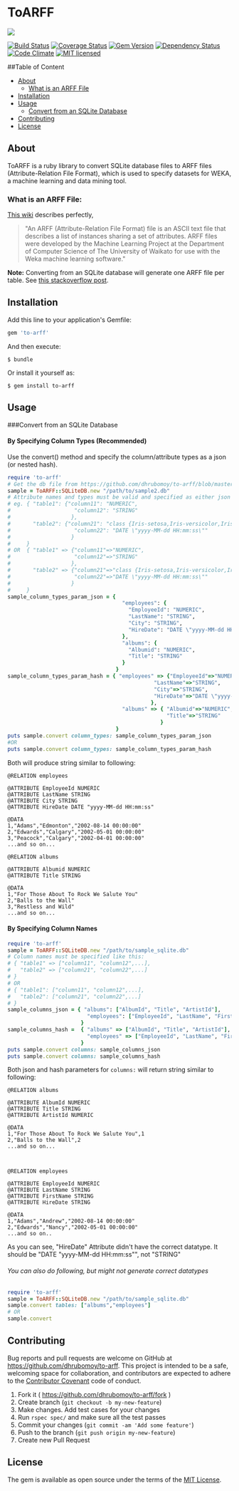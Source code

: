 # ToARFF
![](http://ruby-gem-downloads-badge.herokuapp.com/to-arff?style=social&link=https://rubygems.org/gems/to-arff&link=https://rubygems.org/gems/to-arff&type=total)

[![Build Status](https://travis-ci.org/dhrubomoy/to-arff.svg?branch=master)](https://travis-ci.org/dhrubomoy/to-arff)
[![Coverage Status](https://coveralls.io/repos/github/dhrubomoy/to-arff/badge.svg)](https://coveralls.io/github/dhrubomoy/to-arff)
[![Gem Version](https://badge.fury.io/rb/to-arff.svg)](https://badge.fury.io/rb/to-arff)
[![Dependency Status](https://gemnasium.com/badges/github.com/dhrubomoy/to-arff.svg)](https://gemnasium.com/github.com/dhrubomoy/to-arff)
[![Code Climate](https://codeclimate.com/github/dhrubomoy/to-arff/badges/gpa.svg)](https://codeclimate.com/github/dhrubomoy/to-arff)
[![MIT licensed](https://img.shields.io/badge/license-MIT-blue.svg)](https://github.com/dhrubomoy/to-arff/blob/master/LICENSE.txt)

##Table of Content
- [About](#about)
  - [What is an ARFF File](#what-is-an-arff-file)
- [Installation](#installation)
- [Usage](#usage)
  - [Convert from an SQLite Database](#convert-from-an-sqlite-database)
- [Contributing](#contributing)
- [License](#license)

## About
ToARFF is a ruby library to convert SQLite database files to ARFF files (Attribute-Relation File Format), which is used to specify datasets for WEKA, a machine learning and data mining tool.

### What is an ARFF File: 
[This wiki](http://weka.wikispaces.com/ARFF+%28book+version%29 ) describes perfectly,
> "An ARFF (Attribute-Relation File Format) file is an ASCII text file that describes a list of instances sharing a set of attributes. ARFF files were developed by the Machine Learning Project at the Department of Computer Science of The University of Waikato for use with the Weka machine learning software."

**Note:** Converting from an SQLite database will generate one ARFF file per table. See [this stackoverflow post](http://stackoverflow.com/questions/37009995/weka-machine-learning-arff-file-multiple-relations).

## Installation

Add this line to your application's Gemfile:

```ruby
gem 'to-arff'
```

And then execute:

    $ bundle

Or install it yourself as:

    $ gem install to-arff

## Usage

###Convert from an SQLite Database
#### By Specifying Column Types (Recommended)
Use the convert() method and specify the column/attribute types as a json (or nested hash).
```ruby
require 'to-arff'
# Get the db file from https://github.com/dhrubomoy/to-arff/blob/master/spec/sample_db_files/sample2.db
sample = ToARFF::SQLiteDB.new "/path/to/sample2.db"
# Attribute names and types must be valid and specified as either json or nested hash
# eg. { "table1": {"column11": "NUMERIC",
#                    "column12": "STRING"
#                   },
#       "table2": {"column21": "class {Iris-setosa,Iris-versicolor,Iris-virginica}",
#                    "column22": "DATE \"yyyy-MM-dd HH:mm:ss\""
#                   }
#     }
# OR  { "table1" => {"column11"=>"NUMERIC",
#                    "column12"=>"STRING"
#                   },
#       "table2" => {"column21"=>"class {Iris-setosa,Iris-versicolor,Iris-virginica}",
#                    "column22"=>"DATE \"yyyy-MM-dd HH:mm:ss\""
#                   }
#     }
sample_column_types_param_json = {
                                    "employees": {
                                      "EmployeeId": "NUMERIC",
                                      "LastName": "STRING",
                                      "City": "STRING",
                                      "HireDate": "DATE \"yyyy-MM-dd HH:mm:ss\""
                                    },
                                    "albums": {
                                      "Albumid": "NUMERIC",
                                      "Title": "STRING"
                                    }
                                  }
sample_column_types_param_hash = { "employees" => {"EmployeeId"=>"NUMERIC",
                                              "LastName"=>"STRING",
                                              "City"=>"STRING",
                                              "HireDate"=>"DATE \"yyyy-MM-dd HH:mm:ss\""
                                             },
                                    "albums" => { "Albumid"=>"NUMERIC",
                                                  "Title"=>"STRING"
                                                }
                                  }
puts sample.convert column_types: sample_column_types_param_json
#OR
puts sample.convert column_types: sample_column_types_param_hash
```
Both will produce string similar to following:
```
@RELATION employees

@ATTRIBUTE EmployeeId NUMERIC
@ATTRIBUTE LastName STRING
@ATTRIBUTE City STRING
@ATTRIBUTE HireDate DATE "yyyy-MM-dd HH:mm:ss"

@DATA
1,"Adams","Edmonton","2002-08-14 00:00:00"
2,"Edwards","Calgary","2002-05-01 00:00:00"
3,"Peacock","Calgary","2002-04-01 00:00:00"
...and so on...

@RELATION albums

@ATTRIBUTE Albumid NUMERIC
@ATTRIBUTE Title STRING

@DATA
1,"For Those About To Rock We Salute You"
2,"Balls to the Wall"
3,"Restless and Wild"
...and so on...
```

#### By Specifying Column Names
```ruby
require 'to-arff'
sample = ToARFF::SQLiteDB.new "/path/to/sample_sqlite.db"
# Column names must be specified like this:
# { "table1" => ["column11", "column12",...],
#   "table2" => ["column21", "column22",...]
# }
# OR
# { "table1": ["column11", "column12",...],
#   "table2": ["column21", "column22",...]
# }
sample_columns_json = { "albums": ["AlbumId", "Title", "ArtistId"],
                         "employees": ["EmployeeId", "LastName", "FirstName", "Title"]
                       }
sample_columns_hash =  { "albums" => ["AlbumId", "Title", "ArtistId"],
                         "employees" => ["EmployeeId", "LastName", "FirstName", "Title"]
                       }
puts sample.convert columns: sample_columns_json
puts sample.convert columns: sample_columns_hash
```
Both json and hash parameters for `columns:` will return string similar to following:
```
@RELATION albums

@ATTRIBUTE AlbumId NUMERIC
@ATTRIBUTE Title STRING
@ATTRIBUTE ArtistId NUMERIC

@DATA
1,"For Those About To Rock We Salute You",1
2,"Balls to the Wall",2
...and so on...



@RELATION employees

@ATTRIBUTE EmployeeId NUMERIC
@ATTRIBUTE LastName STRING
@ATTRIBUTE FirstName STRING
@ATTRIBUTE HireDate STRING

@DATA
1,"Adams","Andrew","2002-08-14 00:00:00"
2,"Edwards","Nancy","2002-05-01 00:00:00"
...and so on..
```
As you can see, "HireDate" Attribute didn't have the correct datatype. It should be "DATE "yyyy-MM-dd HH:mm:ss"", not "STRING"

###### You can also do following, but might not generate correct datatypes
```ruby
require 'to-arff'
sample = ToARFF::SQLiteDB.new "/path/to/sample_sqlite.db"
sample.convert tables: ["albums","employees"]
# OR
sample.convert
```

## Contributing

Bug reports and pull requests are welcome on GitHub at https://github.com/dhrubomoy/to-arff. This project is intended to be a safe, welcoming space for collaboration, and contributors are expected to adhere to the [Contributor Covenant](http://contributor-covenant.org) code of conduct.

1. Fork it ( https://github.com/dhrubomoy/to-arff/fork )
2. Create branch (`git checkout -b my-new-feature`)
3. Make changes. Add test cases for your changes
4. Run `rspec spec/` and make sure all the test passes
5. Commit your changes (`git commit -am 'Add some feature'`)
6. Push to the branch (`git push origin my-new-feature`)
7. Create new Pull Request


## License

The gem is available as open source under the terms of the [MIT License](http://opensource.org/licenses/MIT).
